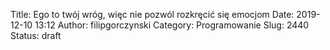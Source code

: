 Title: Ego to twój wróg, więc nie pozwól rozkręcić się emocjom
Date: 2019-12-10 13:12
Author: filipgorczynski
Category: Programowanie
Slug: 2440
Status: draft


